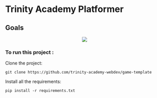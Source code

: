 # Trinity Academy Platformer



## Goals



<div align="center">

[![](https://img.shields.io/badge/Made_with-python-yellow?style=for-the-badge&logo=python)](https://www.python.org/ "Python")

</div>


### To run this project :

Clone the project:

```git clone https://github.com/trinity-academy-webdev/game-template ```

Install all the requirements:

``` pip install -r requirements.txt ```





